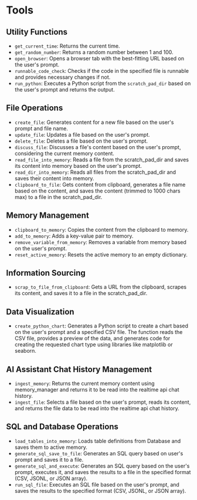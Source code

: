 # Tools

## Utility Functions
- `get_current_time`: Returns the current time.
- `get_random_number`: Returns a random number between 1 and 100.
- `open_browser`: Opens a browser tab with the best-fitting URL based on the user's prompt.
- `runnable_code_check`: Checks if the code in the specified file is runnable and provides necessary changes if not.
- `run_python`: Executes a Python script from the `scratch_pad_dir` based on the user's prompt and returns the output.

## File Operations
- `create_file`: Generates content for a new file based on the user's prompt and file name.
- `update_file`: Updates a file based on the user's prompt.
- `delete_file`: Deletes a file based on the user's prompt.
- `discuss_file`: Discusses a file's content based on the user's prompt, considering the current memory content.
- `read_file_into_memory`: Reads a file from the scratch_pad_dir and saves its content into memory based on the user's prompt.
- `read_dir_into_memory`: Reads all files from the scratch_pad_dir and saves their content into memory.
- `clipboard_to_file`: Gets content from clipboard, generates a file name based on the content, and saves the content (trimmed to 1000 chars max) to a file in the scratch_pad_dir.

## Memory Management
- `clipboard_to_memory`: Copies the content from the clipboard to memory.
- `add_to_memory`: Adds a key-value pair to memory.
- `remove_variable_from_memory`: Removes a variable from memory based on the user's prompt.
- `reset_active_memory`: Resets the active memory to an empty dictionary.

## Information Sourcing
- `scrap_to_file_from_clipboard`: Gets a URL from the clipboard, scrapes its content, and saves it to a file in the scratch_pad_dir.

## Data Visualization
- `create_python_chart`: Generates a Python script to create a chart based on the user's prompt and a specified CSV file. The function reads the CSV file, provides a preview of the data, and generates code for creating the requested chart type using libraries like matplotlib or seaborn.

## AI Assistant Chat History Management
- `ingest_memory`: Returns the current memory content using memory_manager and returns it to be read into the realtime api chat history.
- `ingest_file`: Selects a file based on the user's prompt, reads its content, and returns the file data to be read into the realtime api chat history.

## SQL and Database Operations
- `load_tables_into_memory`: Loads table definitions from Database and saves them to active memory.
- `generate_sql_save_to_file`: Generates an SQL query based on user's prompt and saves it to a file.
- `generate_sql_and_execute`: Generates an SQL query based on the user's prompt, executes it, and saves the results to a file in the specified format (CSV, JSONL, or JSON array).
- `run_sql_file`: Executes an SQL file based on the user's prompt, and saves the results to the specified format (CSV, JSONL, or JSON array).
